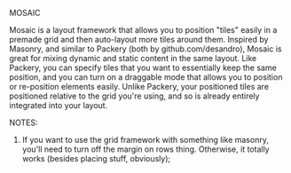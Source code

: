 MOSAIC

Mosaic is a layout framework that allows you to position "tiles" easily in a premade grid and then auto-layout more tiles around them.
Inspired by Masonry, and similar to Packery (both by github.com/desandro), Mosaic is great for mixing dynamic and static content in the same layout.
Like Packery, you can specify tiles that you want to essentially keep the same position, and you can turn on a draggable mode that allows you to position or re-position elements easily. Unlike Packery, your positioned tiles are positioned relative to the grid you're using, and so is already entirely integrated into your layout.


NOTES:
1. If you want to use the grid framework with something like masonry, you'll need to turn off the margin on rows thing. Otherwise, it totally works (besides placing stuff, obviously);